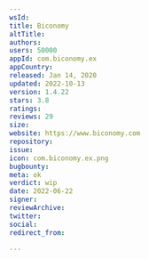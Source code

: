 ```yaml
---
wsId: 
title: Biconomy
altTitle: 
authors: 
users: 50000
appId: com.biconomy.ex
appCountry: 
released: Jan 14, 2020
updated: 2022-10-13
version: 1.4.22
stars: 3.8
ratings: 
reviews: 29
size: 
website: https://www.biconomy.com
repository: 
issue: 
icon: com.biconomy.ex.png
bugbounty: 
meta: ok
verdict: wip
date: 2022-06-22
signer: 
reviewArchive: 
twitter: 
social: 
redirect_from: 

---
```


